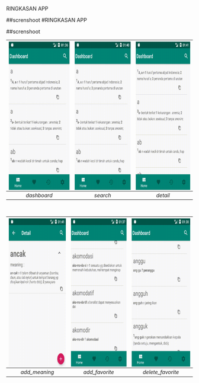 RINGKASAN APP

##screnshoot
#RINGKASAN APP

##screnshoot

|<a href="url"><img src=/screenshoot/home.gif  align="center" height="400" width="248" ></a> |<a href="url"><img src=/screenshoot/search.gif  align="center" height="400" width="248" ></a>|<a href="url"><img src=/screenshoot/detail.gif  align="center" height="400" width="248" ></a>|
|:-----------:|:--------:|:--------:|
| *dashboard* | *search* | *detail* |



</br>

|<a href="url"><img src=/screenshoot/add_meaning.gif  align="center" height="400" width="248" ></a>|<a href="url"><img src=/screenshoot/add_favorite.gif  align="center" height="400" width="248" ></a>|<a href="url"><img src=/screenshoot/delete_favorite.gif  align="center" height="400" width="248" ></a>|
|:-------------:|:-------------:|:-----------------:|
| *add_meaning* | *add_favorite*| *delete_favorite* |